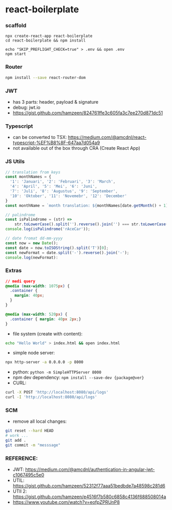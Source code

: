 # react-boilerplate

### scaffold

```
npx create-react-app react-boilerplate
cd react-boilerplate && npm install
```
```
echo "SKIP_PREFLIGHT_CHECK=true" > .env && open .env
npm start
```

### Router
```sh
npm install --save react-router-dom
```

### JWT
* has 3 parts: header, payload & signature
* debug: jwt.io
* <https://gist.github.com/hamzeen/824761ffe3c605fa3c7ee270d871dc51>

### Typescript
* can be converted to TSX: <https://medium.com/@amcdnl/react-typescript-%EF%B8%8F-647aa7d054a9>
* not available out of the box through CRA (Create React App)

### JS Utils

```js
// translation from keys
const monthNames = {
  '1': 'Januari', '2': 'Februari', '3': 'March',
  '4': 'April', '5': 'Mei', '6': 'Juni',
  '7': 'Juli', '8': 'Augustus', '9': 'September',
  '10': 'Oktober', '11': 'Novemebr', '12': 'December'
}
const monthName = `month translation: ${monthNames[date.getMonth() + 1]}`;
```

```javascript
// palindrome
const isPalindrome = (str) => 
    str.toLowerCase().split('').reverse().join('') === str.toLowerCase();
console.log(isPalindrome('rAceCar'));
```
```javascript
// date fromat dd-mm-yyyy
const now = new Date();
const date = now.toISOString().split('T')[0];
const newFormat = date.split('-').reverse().join('-');
console.log(newFormat):
```


### Extras
```css
// medi query
@media (max-width: 1075px) {
  .container {
    margin: 40px;
  }
}

@media (max-width: 520px) {
  .container { margin: 40px 2px;}
}
```
* file system (create with content): 
```sh
echo "Hello World" > index.html && open index.html
```
* simple node server: 
```sh
npx http-server -a 0.0.0.0 -p 8000
```

* python: ```python -m SimpleHTTPServer 8000```
* npm dev dependency: ```npm install --save-dev {package@ver}```
* CURL:
```sh
curl -X POST 'http://localhost:8080/api/logs'
curl -I 'http://localhost:8080/api/logs'
```

### SCM
* remove all local changes:
```sh
git reset --hard HEAD
# work ...
git add .
git commit -m "messsage"
```
### REFERENCE: 
* JWT: https://medium.com/@amcdnl/authentication-in-angular-jwt-c1067495c5e0
* UTIL: https://gist.github.com/hamzeen/52312f77aaa51bedbde7a48598c281d6
* UTIl 2: https://gist.github.com/hamzeen/e4516f7b580c6858c4136f688508014a
* https://www.youtube.com/watch?v=eofpZPRUnP8

